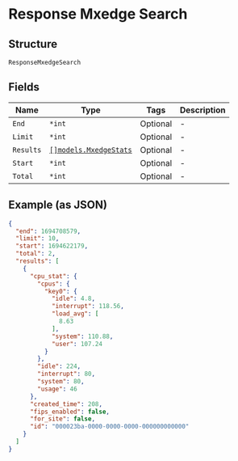 
# Response Mxedge Search

## Structure

`ResponseMxedgeSearch`

## Fields

| Name | Type | Tags | Description |
|  --- | --- | --- | --- |
| `End` | `*int` | Optional | - |
| `Limit` | `*int` | Optional | - |
| `Results` | [`[]models.MxedgeStats`](../../doc/models/mxedge-stats.md) | Optional | - |
| `Start` | `*int` | Optional | - |
| `Total` | `*int` | Optional | - |

## Example (as JSON)

```json
{
  "end": 1694708579,
  "limit": 10,
  "start": 1694622179,
  "total": 2,
  "results": [
    {
      "cpu_stat": {
        "cpus": {
          "key0": {
            "idle": 4.8,
            "interrupt": 118.56,
            "load_avg": [
              8.63
            ],
            "system": 110.88,
            "user": 107.24
          }
        },
        "idle": 224,
        "interrupt": 80,
        "system": 80,
        "usage": 46
      },
      "created_time": 208,
      "fips_enabled": false,
      "for_site": false,
      "id": "000023ba-0000-0000-0000-000000000000"
    }
  ]
}
```

